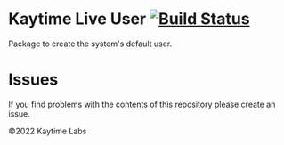 # Kaytime Live User [![Build Status](https://travis-ci.org/kaytime/kaytime-live-user.svg?branch=master)](https://travis-ci.org/kaytime/kaytime-live-user)

Package to create the system's default user.

# Issues

If you find problems with the contents of this repository please create an issue.

©2022 Kaytime Labs

